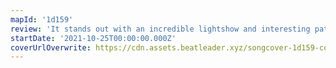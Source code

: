 ```yaml
---
mapId: '1d159'
review: 'It stands out with an incredible lightshow and interesting patterns throughout the whole spread, plus it fits the Halloween season.'
startDate: '2021-10-25T00:00:00.000Z'
coverUrlOverwrite: https://cdn.assets.beatleader.xyz/songcover-1d159-cover.jpg
---
```

